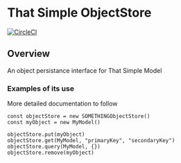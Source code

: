 # That Simple ObjectStore
[![CircleCI](https://circleci.com/gh/ThatDevCompany/that-simple-objectstore.svg?style=svg)](https://circleci.com/gh/ThatDevCompany/that-simple-objectstore)

##  Overview
An object persistance interface for That Simple Model

### Examples of its use
More detailed documentation to follow

```
const objectStore = new SOMETHINGObjectStore()
const myObject = new MyModel()

objectStore.put(myObject)
objectStore.get(MyModel, "primaryKey", "secondaryKey")
objectStore.query(MyModel, {})
objectStore.remove(myObject)
```
